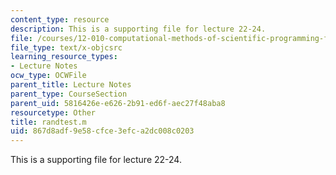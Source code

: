 ```yaml
---
content_type: resource
description: This is a supporting file for lecture 22-24.
file: /courses/12-010-computational-methods-of-scientific-programming-fall-2011/867d8adf9e58cfce3efca2dc008c0203_randtest.m
file_type: text/x-objcsrc
learning_resource_types:
- Lecture Notes
ocw_type: OCWFile
parent_title: Lecture Notes
parent_type: CourseSection
parent_uid: 5816426e-e626-2b91-ed6f-aec27f48aba8
resourcetype: Other
title: randtest.m
uid: 867d8adf-9e58-cfce-3efc-a2dc008c0203
---
```

This is a supporting file for lecture 22-24.


